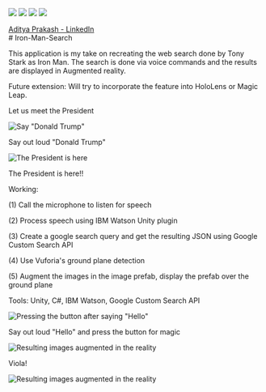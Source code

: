 ![](https://github.com/adityaiiitv/Iron-Man-Search/blob/master/29dcca41-3c23-47d0-af10-9de3b6f5d4bc.png)
![](https://github.com/adityaiiitv/Iron-Man-Search/blob/master/hello.gif)
![](https://github.com/adityaiiitv/Iron-Man-Search/blob/master/india.gif)
![](https://github.com/adityaiiitv/Iron-Man-Search/blob/master/popcorn.gif)

<div class="LI-profile-badge"  data-version="v1" data-size="medium" data-locale="en_US" data-type="vertical" data-theme="light" data-vanity="aditya-prakash-74039b14b"><a class="LI-simple-link" href='https://www.linkedin.com/in/aditya-prakash-74039b14b?trk=profile-badge'>Aditya Prakash - LinkedIn</a></div>
# Iron-Man-Search

This application is my take on recreating the web search done by Tony Stark as Iron Man. The search is done via voice commands and the results are displayed in Augmented reality.

Future extension: Will try to incorporate the feature into HoloLens or Magic Leap.

Let us meet the President

![Say "Donald Trump"](https://github.com/adityaiiitv/Iron-Man-Voice-Image-Search/blob/master/4.PNG)

Say out loud "Donald Trump"


![The President is here](https://github.com/adityaiiitv/Iron-Man-Voice-Image-Search/blob/master/5.PNG)

The President is here!!


Working:

(1) Call the microphone to listen for speech

(2) Process speech using IBM Watson Unity plugin

(3) Create a google search query and get the resulting JSON using Google Custom Search API

(4) Use Vuforia's ground plane detection

(5) Augment the images in the image prefab, display the prefab over the ground plane

Tools: Unity, C#, IBM Watson, Google Custom Search API

![Pressing the button after saying "Hello"](https://github.com/adityaiiitv/Iron-Man-Voice-Image-Search/blob/master/1.PNG)

Say out loud "Hello" and press the button for magic


![Resulting images augmented in the reality](https://github.com/adityaiiitv/Iron-Man-Voice-Image-Search/blob/master/2.PNG)

Viola!


![Resulting images augmented in the reality](https://github.com/adityaiiitv/Iron-Man-Voice-Image-Search/blob/master/3.PNG)
